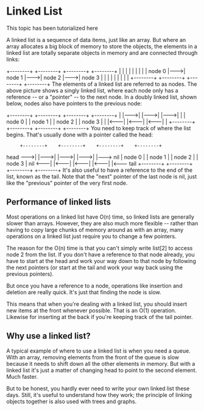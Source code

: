 # Linked List

This topic has been tutorialized here

A linked list is a sequence of data items, just like an array. But where an array allocates a big block of memory to store the objects, the elements in a linked list are totally separate objects in memory and are connected through links:

+--------+    +--------+    +--------+    +--------+
|        |    |        |    |        |    |        |
| node 0 |--->| node 1 |--->| node 2 |--->| node 3 |
|        |    |        |    |        |    |        |
+--------+    +--------+    +--------+    +--------+
The elements of a linked list are referred to as nodes. The above picture shows a singly linked list, where each node only has a reference -- or a "pointer" -- to the next node. In a doubly linked list, shown below, nodes also have pointers to the previous node:

+--------+    +--------+    +--------+    +--------+
|        |--->|        |--->|        |--->|        |
| node 0 |    | node 1 |    | node 2 |    | node 3 |
|        |<---|        |<---|        |<---|        |
+--------+    +--------+    +--------+    +--------+
You need to keep track of where the list begins. That's usually done with a pointer called the head:

         +--------+    +--------+    +--------+    +--------+
head --->|        |--->|        |--->|        |--->|        |---> nil
         | node 0 |    | node 1 |    | node 2 |    | node 3 |
 nil <---|        |<---|        |<---|        |<---|        |<--- tail
         +--------+    +--------+    +--------+    +--------+
It's also useful to have a reference to the end of the list, known as the tail. Note that the "next" pointer of the last node is nil, just like the "previous" pointer of the very first node.

## Performance of linked lists

Most operations on a linked list have O(n) time, so linked lists are generally slower than arrays. However, they are also much more flexible -- rather than having to copy large chunks of memory around as with an array, many operations on a linked list just require you to change a few pointers.

The reason for the O(n) time is that you can't simply write list[2] to access node 2 from the list. If you don't have a reference to that node already, you have to start at the head and work your way down to that node by following the next pointers (or start at the tail and work your way back using the previous pointers).

But once you have a reference to a node, operations like insertion and deletion are really quick. It's just that finding the node is slow.

This means that when you're dealing with a linked list, you should insert new items at the front whenever possible. That is an O(1) operation. Likewise for inserting at the back if you're keeping track of the tail pointer.

## Why use a linked list?

A typical example of where to use a linked list is when you need a queue. With an array, removing elements from the front of the queue is slow because it needs to shift down all the other elements in memory. But with a linked list it's just a matter of changing head to point to the second element. Much faster.

But to be honest, you hardly ever need to write your own linked list these days. Still, it's useful to understand how they work; the principle of linking objects together is also used with trees and graphs.
